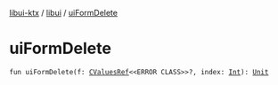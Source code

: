 [libui-ktx](../index.md) / [libui](index.md) / [uiFormDelete](./ui-form-delete.md)

# uiFormDelete

`fun uiFormDelete(f: `[`CValuesRef`](../kotlinx.cinterop/-c-values-ref/index.md)`<<ERROR CLASS>>?, index: `[`Int`](https://kotlinlang.org/api/latest/jvm/stdlib/kotlin/-int/index.html)`): `[`Unit`](https://kotlinlang.org/api/latest/jvm/stdlib/kotlin/-unit/index.html)